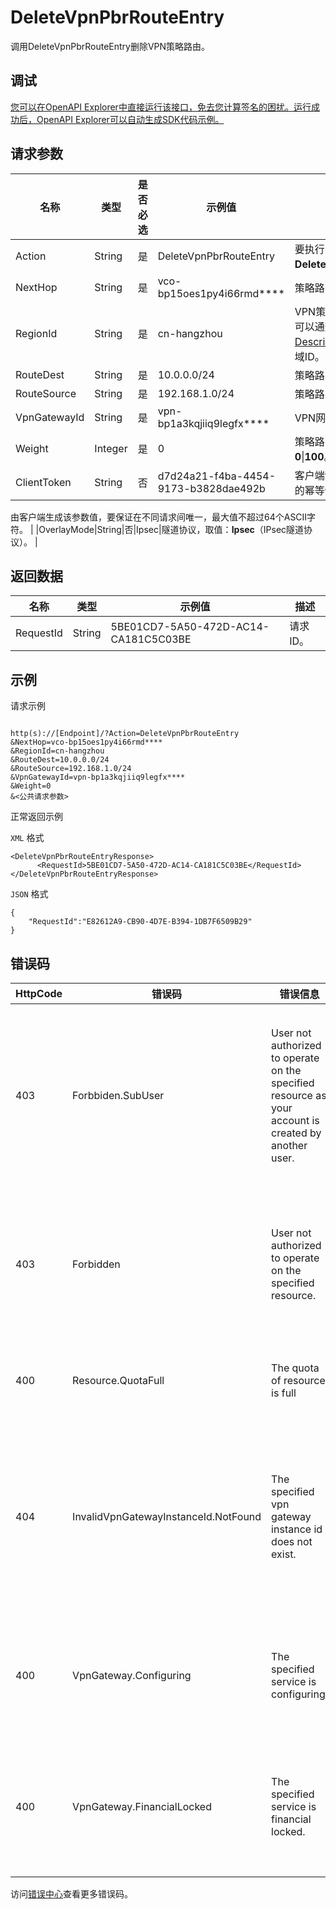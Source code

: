 # DeleteVpnPbrRouteEntry

调用DeleteVpnPbrRouteEntry删除VPN策略路由。

## 调试

[您可以在OpenAPI Explorer中直接运行该接口，免去您计算签名的困扰。运行成功后，OpenAPI Explorer可以自动生成SDK代码示例。](https://api.aliyun.com/#product=Vpc&api=DeleteVpnPbrRouteEntry&type=RPC&version=2016-04-28)

## 请求参数

|名称|类型|是否必选|示例值|描述|
|--|--|----|---|--|
|Action|String|是|DeleteVpnPbrRouteEntry|要执行的操作，取值：**DeleteVpnPbrRouteEntry**。 |
|NextHop|String|是|vco-bp15oes1py4i66rmd\*\*\*\*|策略路由的下一跳。 |
|RegionId|String|是|cn-hangzhou|VPN策略路由所在的地域。您可以通过调用[DescribeRegions](~~36063~~)接口获取地域ID。 |
|RouteDest|String|是|10.0.0.0/24|策略路由的目标网段。 |
|RouteSource|String|是|192.168.1.0/24|策略路由的源网段。 |
|VpnGatewayId|String|是|vpn-bp1a3kqjiiq9legfx\*\*\*\*|VPN网关的ID。 |
|Weight|Integer|是|0|策略路由的权重值，取值：**0**\|**100**。 |
|ClientToken|String|否|d7d24a21-f4ba-4454-9173-b3828dae492b|客户端token，用于保证请求的幂等性。

 由客户端生成该参数值，要保证在不同请求间唯一，最大值不超过64个ASCII字符。 |
|OverlayMode|String|否|Ipsec|隧道协议，取值：**Ipsec**（IPsec隧道协议）。 |

## 返回数据

|名称|类型|示例值|描述|
|--|--|---|--|
|RequestId|String|5BE01CD7-5A50-472D-AC14-CA181C5C03BE|请求ID。 |

## 示例

请求示例

```

http(s)://[Endpoint]/?Action=DeleteVpnPbrRouteEntry
&NextHop=vco-bp15oes1py4i66rmd****
&RegionId=cn-hangzhou
&RouteDest=10.0.0.0/24
&RouteSource=192.168.1.0/24
&VpnGatewayId=vpn-bp1a3kqjiiq9legfx****
&Weight=0
&<公共请求参数>

```

正常返回示例

`XML` 格式

```
<DeleteVpnPbrRouteEntryResponse>
      <RequestId>5BE01CD7-5A50-472D-AC14-CA181C5C03BE</RequestId>
</DeleteVpnPbrRouteEntryResponse>
```

`JSON` 格式

```
{
	"RequestId":"E82612A9-CB90-4D7E-B394-1DB7F6509B29"
}
```

## 错误码

|HttpCode|错误码|错误信息|描述|
|--------|---|----|--|
|403|Forbbiden.SubUser|User not authorized to operate on the specified resource as your account is created by another user.|您没有权限操作该资源，请您申请操作权限后再试。|
|403|Forbidden|User not authorized to operate on the specified resource.|您没有权限操作指定资源，请提交工单咨询。|
|400|Resource.QuotaFull|The quota of resource is full|资源配额已达上限。|
|404|InvalidVpnGatewayInstanceId.NotFound|The specified vpn gateway instance id does not exist.|指定的 VPN 网关不存在，请您检查 VPN 网关是否正确。|
|400|VpnGateway.Configuring|The specified service is configuring.|服务正在配置中，请您稍后再试。|
|400|VpnGateway.FinancialLocked|The specified service is financial locked.|该服务已欠费，请您先充值再操作。|

访问[错误中心](https://error-center.alibabacloud.com/status/product/Vpc)查看更多错误码。

